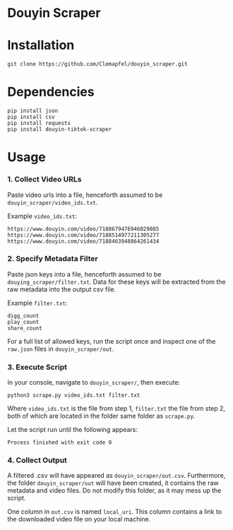# Douyin Scraper

# Installation

```
git clone https://github.com/Clemapfel/douyin_scraper.git
```

# Dependencies

```
pip install json
pip install csv
pip install requests
pip install douyin-tiktok-scraper
```

# Usage

### 1. Collect Video URLs

Paste video urls into a file, henceforth assumed to be `douyin_scraper/video_ids.txt`.

Example `video_ids.txt`:
```
https://www.douyin.com/video/7188679476946029885
https://www.douyin.com/video/7188514977211305277
https://www.douyin.com/video/7188463948864261434
```
### 2. Specify Metadata Filter

Paste json keys into a file, henceforth assumed to be `douying_scraper/filter.txt`. Data for these keys will be extracted 
from the raw metadata into the output csv file.

Example `filter.txt`:
```
digg_count
play_count
share_count
```

For a full list of allowed keys, run the script once and inspect one of the `raw.json` files in `douyin_scraper/out`.

### 3. Execute Script

In your console, navigate to `douyin_scraper/`, then execute:

```commandline
python3 scrape.py video_ids.txt filter.txt 
```

Where `video_ids.txt` is the file from step 1, `filter.txt` the file from step 2, both of which are located in the folder same folder as `scrape.py`.

Let the script run until the following appears:
```
Process finished with exit code 0
```

### 4. Collect Output

A filtered .csv will have appeared as `douyin_scraper/out.csv`. Furthermore, the folder `douyin_scraper/out` will have 
been created, it contains the raw metadata and video files. Do not modify this folder, as it may mess up the script.

One column in `out.csv` is named `local_uri`. This column contains a link to the downloaded video file on your local 
machine. 
